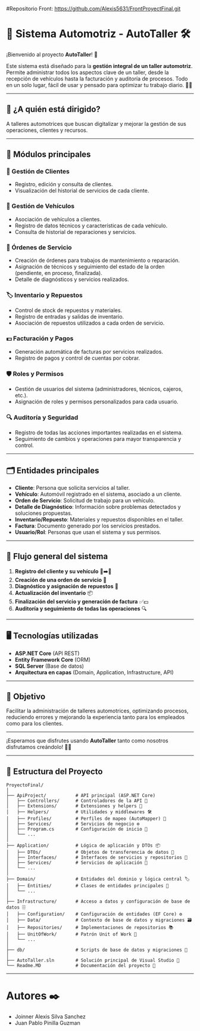 #Repositorio Front: https://github.com/Alexis5631/FrontProyectFinal.git

# 🚗 Sistema Automotriz - AutoTaller 🛠️

¡Bienvenido al proyecto **AutoTaller**! 🎉

Este sistema está diseñado para la **gestión integral de un taller automotriz**. Permite administrar todos los aspectos clave de un taller, desde la recepción de vehículos hasta la facturación y auditoría de procesos. Todo en un solo lugar, fácil de usar y pensado para optimizar tu trabajo diario. 🧾🔧

---

## 🏢 ¿A quién está dirigido?

A talleres automotrices que buscan digitalizar y mejorar la gestión de sus operaciones, clientes y recursos.

---

## 🧩 Módulos principales

### 👥 Gestión de Clientes
- Registro, edición y consulta de clientes.
- Visualización del historial de servicios de cada cliente.

### 🚗 Gestión de Vehículos
- Asociación de vehículos a clientes.
- Registro de datos técnicos y características de cada vehículo.
- Consulta de historial de reparaciones y servicios.

### 📝 Órdenes de Servicio
- Creación de órdenes para trabajos de mantenimiento o reparación.
- Asignación de técnicos y seguimiento del estado de la orden (pendiente, en proceso, finalizada).
- Detalle de diagnósticos y servicios realizados.

### 🏷️ Inventario y Repuestos
- Control de stock de repuestos y materiales.
- Registro de entradas y salidas de inventario.
- Asociación de repuestos utilizados a cada orden de servicio.

### 💵 Facturación y Pagos
- Generación automática de facturas por servicios realizados.
- Registro de pagos y control de cuentas por cobrar.

### 🛡️ Roles y Permisos
- Gestión de usuarios del sistema (administradores, técnicos, cajeros, etc.).
- Asignación de roles y permisos personalizados para cada usuario.

### 🔍 Auditoría y Seguridad
- Registro de todas las acciones importantes realizadas en el sistema.
- Seguimiento de cambios y operaciones para mayor transparencia y control.

---

## 🗂️ Entidades principales
- **Cliente**: Persona que solicita servicios al taller.
- **Vehículo**: Automóvil registrado en el sistema, asociado a un cliente.
- **Orden de Servicio**: Solicitud de trabajo para un vehículo.
- **Detalle de Diagnóstico**: Información sobre problemas detectados y soluciones propuestas.
- **Inventario/Repuesto**: Materiales y repuestos disponibles en el taller.
- **Factura**: Documento generado por los servicios prestados.
- **Usuario/Rol**: Personas que usan el sistema y sus permisos.

---

## 🔄 Flujo general del sistema
1. **Registro del cliente y su vehículo** 👤➡️🚗
2. **Creación de una orden de servicio** 📝
3. **Diagnóstico y asignación de repuestos** 🔧
4. **Actualización del inventario** 📦
5. **Finalización del servicio y generación de factura** ✅💵
6. **Auditoría y seguimiento de todas las operaciones** 🔍

---

## 🖥️ Tecnologías utilizadas
- **ASP.NET Core** (API REST)
- **Entity Framework Core** (ORM)
- **SQL Server** (Base de datos)
- **Arquitectura en capas** (Domain, Application, Infrastructure, API)

---

## 🎯 Objetivo

Facilitar la administración de talleres automotrices, optimizando procesos, reduciendo errores y mejorando la experiencia tanto para los empleados como para los clientes.

---

¡Esperamos que disfrutes usando **AutoTaller** tanto como nosotros disfrutamos creándolo! 🚀✨

---

## 📁 Estructura del Proyecto

```plaintext
ProyectoFinal/
│
├── ApiProject/           # API principal (ASP.NET Core)
│   ├── Controllers/      # Controladores de la API 🚦
│   ├── Extensions/       # Extensiones y helpers 🧩
│   ├── Helpers/          # Utilidades y middlewares 🛠️
│   ├── Profiles/         # Perfiles de mapeo (AutoMapper) 🔄
│   ├── Services/         # Servicios de negocio ⚙️
│   ├── Program.cs        # Configuración de inicio 🏁
│   └── ...
│
├── Application/          # Lógica de aplicación y DTOs 📦
│   ├── DTOs/             # Objetos de transferencia de datos 📄
│   ├── Interfaces/       # Interfaces de servicios y repositorios 🔌
│   ├── Services/         # Servicios de aplicación 🧠
│   └── ...
│
├── Domain/               # Entidades del dominio y lógica central 🏷️
│   ├── Entities/         # Clases de entidades principales 🚗
│   └── ...
│
├── Infrastructure/       # Acceso a datos y configuración de base de datos 🗄️
│   ├── Configuration/    # Configuración de entidades (EF Core) ⚙️
│   ├── Data/             # Contexto de base de datos y migraciones 🗃️
│   ├── Repositories/     # Implementaciones de repositorios 📚
│   ├── UnitOfWork/       # Patrón Unit of Work 🔄
│   └── ...
│
├── db/                   # Scripts de base de datos y migraciones 📝
│
├── AutoTaller.sln        # Solución principal de Visual Studio 🧩
└── Readme.MD             # Documentación del proyecto 📖
```

---

# Autores ✒️

- Joinner Alexis Silva Sanchez  
- Juan Pablo Pinilla Guzman  
